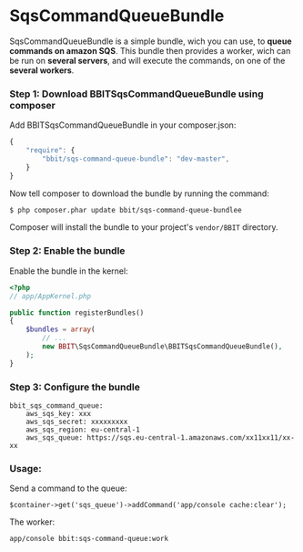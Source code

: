 SqsCommandQueueBundle
=====================


SqsCommandQueueBundle is a simple bundle, wich you can use, to **queue commands on amazon SQS**.
This bundle then provides a worker, wich can be run on **several servers**, and will execute the commands, on one of the **several workers**.



### Step 1: Download BBITSqsCommandQueueBundle using composer

Add BBITSqsCommandQueueBundle in your composer.json:

```js
{
    "require": {
        "bbit/sqs-command-queue-bundle": "dev-master",
    }
}
```

Now tell composer to download the bundle by running the command:

``` bash
$ php composer.phar update bbit/sqs-command-queue-bundlee
```

Composer will install the bundle to your project's `vendor/BBIT` directory.

### Step 2: Enable the bundle

Enable the bundle in the kernel:

``` php
<?php
// app/AppKernel.php

public function registerBundles()
{
    $bundles = array(
        // ...
        new BBIT\SqsCommandQueueBundle\BBITSqsCommandQueueBundle(),
    );
}
```

### Step 3: Configure the bundle

```
bbit_sqs_command_queue:
    aws_sqs_key: xxx
    aws_sqs_secret: xxxxxxxxx
    aws_sqs_region: eu-central-1
    aws_sqs_queue: https://sqs.eu-central-1.amazonaws.com/xx11xx11/xx-xx
```

### Usage:

Send a command to the queue: 
```
$container->get('sqs_queue')->addCommand('app/console cache:clear');
```


The worker:
```
app/console bbit:sqs-command-queue:work 
```
